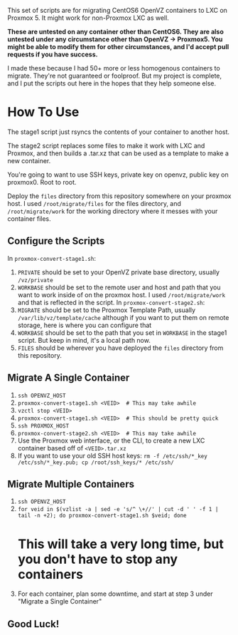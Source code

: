 This set of scripts are for migrating CentOS6 OpenVZ containers to
LXC on Proxmox 5.  It might work for non-Proxmox LXC as well.

**These are untested on any container other than CentOS6.  They
are also untested under any circumstance other than OpenVZ -> Proxmox5.
You might be able to modify them for other circumstances, and I'd accept
pull requests if you have success.**

I made these because I had 50+ more or less homogenous containers to migrate.
They're not guaranteed or foolproof.  But my project is complete, and I put
the scripts out here in the hopes that they help someone else.

# How To Use
The stage1 script just rsyncs the contents of your container to another host.

The stage2 script replaces some files to make it work with LXC and Proxmox,
and then builds a .tar.xz that can be used as a template to make a new
container.

You're going to want to use SSH keys, private key on openvz, public key on proxmox0.  Root to root.

Deploy the `files` directory from this repository somewhere on your proxmox
host.  I used `/root/migrate/files` for the files directory, and `/root/migrate/work`
for the working directory where it messes with your container files.

## Configure the Scripts
In `proxmox-convert-stage1.sh`:
1. `PRIVATE` should be set to your OpenVZ private base directory, usually `/vz/private`
2. `WORKBASE` should be set to the remote user and host and path that you want to
   work inside of on the proxmox host.  I used `/root/migrate/work` and that is
   reflected in the script.
In `proxmox-convert-stage2.sh`:
1. `MIGRATE` should be set to the Proxmox Template Path, usually `/var/lib/vz/template/cache`
   although if you want to put them on remote storage, here is where you can configure that
2. `WORKBASE` should be set to the path that you set in `WORKBASE` in the stage1 script.
   But keep in mind, it's a local path now.
3. `FILES` should be wherever you have deployed the `files` directory from this repository.

## Migrate A Single Container
1. `ssh OPENVZ_HOST`
2. `proxmox-convert-stage1.sh <VEID>  # This may take awhile`
3. `vzctl stop <VEID>`
4. `proxmox-convert-stage1.sh <VEID>  # This should be pretty quick`
5. `ssh PROXMOX_HOST`
6. `proxmox-convert-stage2.sh <VEID>  # This may take awhile`
7. Use the Proxmox web interface, or the CLI, to create a new LXC container
   based off of `<VEID>.tar.xz`
8. If you want to use your old SSH host keys: `rm -f /etc/ssh/*_key /etc/ssh/*_key.pub; cp /root/ssh_keys/* /etc/ssh/`

## Migrate Multiple Containers
1. `ssh OPENVZ_HOST`
2. `for veid in $(vzlist -a | sed -e 's/^ \+//' | cut -d ' ' -f 1 | tail -n +2); do proxmox-convert-stage1.sh $veid; done`
   # This will take a very long time, but you don't have to stop any containers
3. For each container, plan some downtime, and start at step 3 under "Migrate a Single Container"

## Good Luck!
